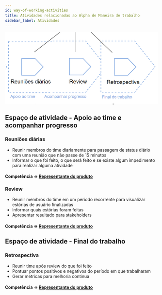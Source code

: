 ```yaml
---
id: way-of-working-activities
title: Atividades relacionadas ao Alpha de Maneira de trabalho
sidebar_label: Atividades
---
```


![Atividades do alpha de stakeholders](/img/endeavor/activities/way-of-working-activity.png)

## Espaço de atividade - Apoio ao time e acompanhar progresso
### Reuniões diárias

- Reunir membros do time diariamente para passagem de status diário com uma reunião que não passe de 15 minutos
- Informar o que foi feito, o que será feito e se existe algum impedimento para realizar alguma atividade

#### Competência => [Representante do produto](/docs/competences/product-representative)

### Review

- Reunir membros do time em um período recorrente para visualizar estórias de usuário finalizadas
- Informar quais estórias foram feitas
- Apresentar resultado para stakeholders

#### Competência => [Representante do produto](/docs/competences/product-representative)

## Espaço de atividade - Final do trabalho
### Retrospectiva

- Reunir time após review do que foi feito
- Pontuar pontos positivos e negativos do período em que trabalharam
- Gerar métricas para melhoria continua

#### Competência => [Representante do produto](/docs/competences/product-representative)
